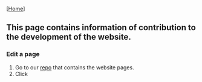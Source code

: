 [[Home](index.html)]

## This page contains information of contribution to the development of the website.

### Edit a page
1. Go to our [repo](https://github.com/SoRoS-Community/SoRoS-Community.github.io) that contains the website pages.
2. Click
